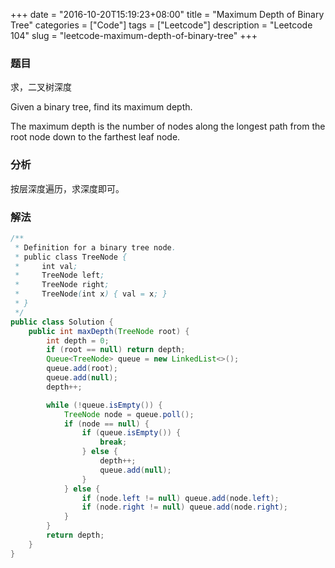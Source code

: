 +++
date = "2016-10-20T15:19:23+08:00"
title = "Maximum Depth of Binary Tree"
categories = ["Code"]
tags = ["Leetcode"]
description = "Leetcode 104"
slug = "leetcode-maximum-depth-of-binary-tree"
+++

### 题目

求，二叉树深度

Given a binary tree, find its maximum depth.

The maximum depth is the number of nodes along the longest path from the root node down to the farthest leaf node.

### 分析

按层深度遍历，求深度即可。

### 解法

```java
/**
 * Definition for a binary tree node.
 * public class TreeNode {
 *     int val;
 *     TreeNode left;
 *     TreeNode right;
 *     TreeNode(int x) { val = x; }
 * }
 */
public class Solution {
    public int maxDepth(TreeNode root) {
        int depth = 0;
        if (root == null) return depth;
        Queue<TreeNode> queue = new LinkedList<>();
        queue.add(root);
        queue.add(null);
        depth++;

        while (!queue.isEmpty()) {
            TreeNode node = queue.poll();
            if (node == null) {
                if (queue.isEmpty()) {
                    break;
                } else {
                    depth++;
                    queue.add(null);
                }
            } else {
                if (node.left != null) queue.add(node.left);
                if (node.right != null) queue.add(node.right);
            }
        }
        return depth;
    }
}
```

